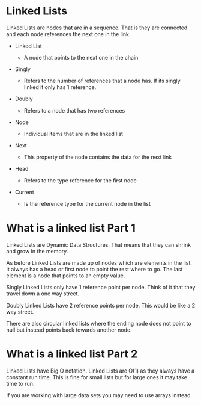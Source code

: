 

# Linked Lists  

Linked Lists are nodes that are in a sequence. That is they are connected and each node references the next one in the link.

- Linked List
  - A node that points to the next one in the chain  
  
- Singly
  - Refers to the number of references that a node has. If its singly linked it only has 1 reference.  
  
- Doubly  
  - Refers to a node that has two references
  
- Node  
  - Individual items that are in the linked list  
  
- Next  
  - This property of the node contains the data for the next link  
- Head    
  - Refers to the type reference for the first node  
  
- Current  
  - Is the reference type for the current node in the list  
  





# What is a linked list Part 1

Linked Lists are Dynamic Data Structures. That means that they can shrink and grow in the memory.

As before Linked Lists are made up of nodes which are elements in the list. 
It always has a head or first node to point the rest where to go. The last element is a node that points to an empty value. 

Singly Linked Lists only have 1 reference point per node. Think of it that they travel down a one way street. 

Doubly Linked Lists have 2 reference points per node. This would be like a 2 way street. 

There are also circular linked lists where the ending node does not point to null but instead points back towards another node. 


# What is a linked list Part 2

Linked Lists have Big O notation. Linked Lists are O(1) as they always have a constant run time. This is fine for small lists but for large ones it may take time to run. 

If you are working with large data sets you may need to use arrays instead. 
